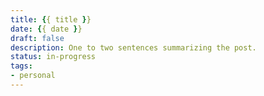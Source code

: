 ```yaml
---
title: {{ title }}
date: {{ date }}
draft: false
description: One to two sentences summarizing the post.
status: in-progress
tags:
- personal
---
```

